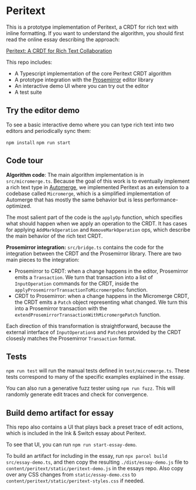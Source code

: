 # Peritext

This is a prototype implementation of Peritext, a CRDT for rich text with inline formatting. If you want to understand the algorithm, you should first read the online essay describing the approach:

[Peritext: A CRDT for Rich Text Collaboration](https://www.inkandswitch.com/peritext/)

This repo includes:

-   A Typescript implementation of the core Peritext CRDT algorithm
-   A prototype integration with the [Prosemirror](http://prosemirror.net/) editor library
-   An interactive demo UI where you can try out the editor
-   A test suite

## Try the editor demo

To see a basic interactive demo where you can type rich text into two editors and periodically sync them:

`npm install`
`npm run start`

## Code tour

**Algorithm code**: The main algorithm implementation is in `src/micromerge.ts`. Because the goal of this work is to eventually implement a rich text type in [Automerge](https://github.com/automerge/automerge), we implemented Peritext as an extension to a codebase called `Micromerge`, which is a simplified implementation of Automerge that has mostly the same behavior but is less performance-optimized.

The most salient part of the code is the `applyOp` function, which specifies what should happen when we apply an operation to the CRDT. It has cases for applying `AddMarkOperation` and `RemoveMarkOperation` ops, which describe the main behavior of the rich text CRDT.

**Prosemirror integration:** `src/bridge.ts` contains the code for the integration between the CRDT and the Prosemirror library. There are two main pieces to the integration:

-   Prosemirror to CRDT: when a change happens in the editor, Prosemirror emits a `Transaction`. We turn that transaction into a list of `InputOperation` commands for the CRDT, inside the `applyProsemirrorTransactionToMicromergeDoc` function.
-   CRDT to Prosemirror: when a change happens in the Micromerge CRDT, the CRDT emits a `Patch` object representing what changed. We turn this into a Prosemirror transaction with the `extendProsemirrorTransactionWithMicromergePatch` function.

Each direction of this transformation is straightforward, because the external interface of `InputOperation`s and `Patch`es provided by the CRDT closesly matches the Prosemirror `Transaction` format.

## Tests

`npm run test` will run the manual tests defined in `test/micromerge.ts`. These tests correspond to many of the specific examples explained in the essay.

You can also run a generative fuzz tester using `npm run fuzz`. This will randomly generate edit traces and check for convergence.

## Build demo artifact for essay

This repo also contains a UI that plays back a preset trace of edit actions, which is included in the Ink & Switch essay about Peritext.

To see that UI, you can run `npm run start-essay-demo`.

To build an artifact for including in the essay, run `npx parcel build src/essay-demo.ts`, and then copy the resulting `./dist/essay-demo.js` file to `content/peritext/static/peritext-demo.js` in the essays repo. Also copy over any CSS changes from `static/essay-demo.css` to `content/peritext/static/peritext-styles.css` if needed.
